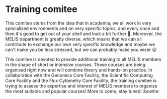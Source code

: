 # Training comitee

This comitee stems from the idea that in academia, we all work in very specialized environments and on very specific topics, and every once and then it's good to get out of your shell and look a bit further :turtle:. Moreover, the MELIS department is greatly diverse, which means that we can all contribute  to exchange our own very specific knowledge and maybe we can't make you be less stressed, but we can probably make you wiser 😜   
  
This comitee is devoted to provide additional training to all MELIS members in the shape of short or intensive courses. These courses are being organised right now and will combine theory and hands-on practice. In collaboration with the Genomics Core Facility, the Scientific Computing Core Facility and the Flux Cytometry Core Facility, the training comitee is trying to assess the expertise and interest of MELIS members to organize the most suitable and popular courses! More to come, stay tuned! :bowtie:

